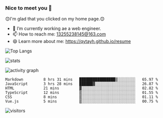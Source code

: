 ### Nice to meet you 👋

😊I'm glad that you clicked on my home page.😊

- 🔭 I’m currently working ae a web engineer.
- 📫 How to reach me: 13255238145@163.com
- 😄 Learn more about me: https://qytayh.github.io/resume

![Top Langs](https://github-readme-stats.vercel.app/api/top-langs?username=qytayh) 

![stats](https://github-readme-stats.vercel.app/api?username=qytayh&show_icons=true&theme=radical&layout=compact)
	
![activity graph](https://activity-graph.herokuapp.com/graph?username=qytayh&theme=dracula)

<!--START_SECTION:waka-->

```text
Markdown         8 hrs 31 mins   ████████████████▒░░░░░░░░   65.97 %
JavaScript       3 hrs 28 mins   ██████▓░░░░░░░░░░░░░░░░░░   26.87 %
HTML             21 mins         ▓░░░░░░░░░░░░░░░░░░░░░░░░   02.82 %
TypeScript       12 mins         ▒░░░░░░░░░░░░░░░░░░░░░░░░   01.55 %
CSS              8 mins          ▒░░░░░░░░░░░░░░░░░░░░░░░░   01.11 %
Vue.js           5 mins          ▒░░░░░░░░░░░░░░░░░░░░░░░░   00.75 %
```

<!--END_SECTION:waka-->

![visitors](https://visitor-badge.glitch.me/badge?page_id=qytayh)


<!--
**qytayh/qytayh** is a ✨ _special_ ✨ repository because its `README.md` (this file) appears on your GitHub profile.

Here are some ideas to get you started:

- 🔭 I’m currently working on ...
- 🌱 I’m currently learning ...
- 👯 I’m looking to collaborate on ...
- 🤔 I’m looking for help with ...
- 💬 Ask me about ...
- 📫 How to reach me: ...
- 😄 Pronouns: ...
- ⚡ Fun fact: ...
-->
